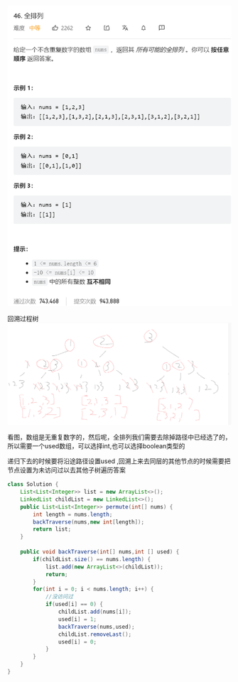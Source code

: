 ![img_1.png](img_1.png)      

回溯过程树
![img.png](img.png)    


看图，数组是无重复数字的，然后呢，全排列我们需要去除掉路径中已经选了的，所以需要一个used数组，可以选择int,也可以选择boolean类型的    

递归下去的时候要将沿途路径设置used ,回溯上来去同层的其他节点的时候需要把节点设置为未访问过以去其他子树遍历答案    

```java
class Solution {
    List<List<Integer>> list = new ArrayList<>();
    LinkedList childList = new LinkedList<>();
    public List<List<Integer>> permute(int[] nums) {
        int length = nums.length;
        backTraverse(nums,new int[length]);
        return list;
    }

    public void backTraverse(int[] nums,int [] used) {
        if(childList.size() == nums.length) {
            list.add(new ArrayList<>(childList));
            return;
        }
        for(int i = 0; i < nums.length; i++) {
            //没访问过   
            if(used[i] == 0) {
                childList.add(nums[i]);
                used[i] = 1;
                backTraverse(nums,used);
                childList.removeLast();
                used[i] = 0;
            }
        }
    }
}
```